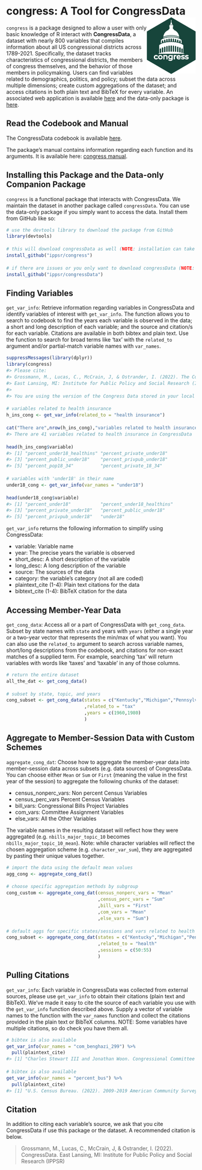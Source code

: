 
<!-- README.md is generated from README.Rmd. Please edit that file -->

# congress: A Tool for CongressData <img src="figures/congress.png" height="150" align="right"/>

`congress` is a package designed to allow a user with only basic
knowledge of R interact with **CongressData**, a dataset with nearly 800
variables that compiles information about all US congressional districts
across 1789-2021. Specifically, the dataset tracks characteristics of
congressional districts, the members of congress themselves, and the
behavior of those members in policymaking. Users can find variables
related to demographics, politics, and policy; subset the data across
multiple dimensions; create custom aggregations of the dataset; and
access citations in both plain text and BibTeX for every variable. An
associated web application is available
[here](https://congress.ippsr.msu.edu/congress/) and the data-only
package is [here](https://github.com/IPPSR/congressData).

## Read the Codebook and Manual

The CongressData codebook is available
<a href="https://raw.githubusercontent.com/IPPSR/congressData/main/congress_codebook_1.pdf" target="_blank">here</a>.

The package’s manual contains information regarding each function and
its arguments. It is available here:
<a href="https://raw.githubusercontent.com/IPPSR/congress/main/congress_1.0_manual.pdf" target="_blank">congress
manual</a>.

## Installing this Package and the Data-only Companion Package

`congress` is a functional package that interacts with CongressData. We
maintain the dataset in another package called `congressData`. You can
use the data-only package if you simply want to access the data. Install
them from GitHub like so:

``` r
# use the devtools library to download the package from GitHub
library(devtools)

# this will download congressData as well (NOTE: installation can take several minutes)
install_github("ippsr/congress")

# if there are issues or you only want to download congressData (NOTE: installation can take several minutes)
install_github("ippsr/congressData")
```

## Finding Variables

`get_var_info`: Retrieve information regarding variables in CongressData
and identify variables of interest with `get_var_info`. The function
allows you to search to codebook to find the years each variable is
observed in the data; a short and long description of each variable; and
the source and citation/s for each variable. Citations are available in
both bibtex and plain text. Use the function to search for broad terms
like ‘tax’ with the `related_to` argument and/or partial-match variable
names with `var_names`.

``` r
suppressMessages(library(dplyr))
library(congress)
#> Please cite:
#> Grossmann, M., Lucas, C., McCrain, J, & Ostrander, I. (2022). The Congress Data.
#> East Lansing, MI: Institute for Public Policy and Social Research (IPPSR).
#> 
#> You are using the version of the Congress Data stored in your local copy of congressData. Running `congressData::get_congress_version()` will print your local version number.

# variables related to health insurance
h_ins_cong <- get_var_info(related_to = "health insurance")

cat("There are",nrow(h_ins_cong),"variables related to health insurance in CongressData")
#> There are 41 variables related to health insurance in CongressData

head(h_ins_cong$variable)
#> [1] "percent_under18_healthins" "percent_private_under18"  
#> [3] "percent_public_under18"    "percent_privpub_under18"  
#> [5] "percent_pop18_34"          "percent_private_18_34"

# variables with 'under18' in their name
under18_cong <- get_var_info(var_names = "under18")

head(under18_cong$variable)
#> [1] "percent_under18"           "percent_under18_healthins"
#> [3] "percent_private_under18"   "percent_public_under18"   
#> [5] "percent_privpub_under18"   "under18"
```

`get_var_info` returns the following information to simplify using
CongressData:

-   variable: Variable name
-   year: The precise years the variable is observed
-   short_desc: A short description of the variable
-   long_desc: A long description of the variable
-   source: The sources of the data
-   category: the variable’s category (not all are coded)
-   plaintext_cite (1-4): Plain text citations for the data
-   bibtext_cite (1-4): BibTeX citation for the data

## Accessing Member-Year Data

`get_cong_data`: Access all or a part of CongressData with
`get_cong_data`. Subset by state names with `state` and years with
`years` (either a single year or a two-year vector that represents the
min/max of what you want). You can also use the `related_to` argument to
search across variable names, short/long descriptions from the codebook,
and citations for non-exact matches of a supplied term. For example,
searching ‘tax’ will return variables with words like ‘taxes’ and
‘taxable’ in any of those columns.

``` r
# return the entire dataset
all_the_dat <- get_cong_data()

# subset by state, topic, and years
cong_subset <- get_cong_data(states = c("Kentucky","Michigan","Pennsylvania")
                             ,related_to = "tax"
                             ,years = c(1960,1980)
                             )
```

## Aggregate to Member-Session Data with Custom Schemes

`aggregate_cong_dat`: Choose how to aggregate the member-year data into
member-session data across subsets (e.g. data sources) of CongressData.
You can choose either `Mean` or `Sum` or `First` (meaning the value in
the first year of the session) to aggregate the following chunks of the
dataset:

-   census_nonperc_vars: Non percent Census Variables
-   census_perc_vars Percent Census Variables
-   bill_vars: Congressional Bills Project Variables
-   com_vars: Committee Assignment Variables
-   else_vars: All the Other Variables

The variable names in the resulting dataset will reflect how they were
aggregated (e.g. `nbills_major_topic_10` becomes
`nbills_major_topic_10_mean`). Note: while character variables will
reflect the chosen aggregation scheme (e.g. `character_var_sum`), they
are aggregated by pasting their unique values together.

``` r
# import the data using the default mean values
agg_cong <- aggregate_cong_dat()

# choose specific aggregation methods by subgroup
cong_custom <- aggregate_cong_dat(census_nonperc_vars = "Mean"
                                  ,census_perc_vars = "Sum"
                                  ,bill_vars = "First"
                                  ,com_vars = "Mean"
                                  ,else_vars = "Sum")

# default aggs for specific states/sessions and vars related to health
cong_subset <- aggregate_cong_dat(states = c("Kentucky","Michigan","Pennsylvania")
                                  ,related_to = "health"
                                  ,sessions = c(50:55)
                                  )
```

## Pulling Citations

`get_var_info`: Each variable in CongressData was collected from
external sources, please use `get_var_info` to obtain their citations
(plain text and BibTeX). We’ve made it easy to cite the source of each
variable you use with the `get_var_info` function described above.
Supply a vector of variable names to the function with the `var_names`
function and collect the citations provided in the plain text or BibTeX
columns. NOTE: Some variables have multiple citations, so do check you
have them all.

``` r
# bibtex is also available
get_var_info(var_names = "com_benghazi_299") %>%
  pull(plaintext_cite)
#> [1] "Charles Stewart III and Jonathan Woon. Congressional Committee Assignments, 103rd to 114th Congresses, 1993--2017: House of Representatives, 2017.\n"

# bibtex is also available
get_var_info(var_names = "percent_bus") %>%
  pull(plaintext_cite)
#> [1] "U.S. Census Bureau. (2022). 2009-2019 American Community Survey 1-year Estimates. Retrieved from the Census Bureau Data API."
```

## Citation

In addition to citing each variable’s source, we ask that you cite
CongressData if use this package or the dataset. A recommended citation
is below.

> Grossmann, M., Lucas, C., McCrain, J, & Ostrander, I. (2022).
> CongressData. East Lansing, MI: Institute for Public Policy and Social
> Research (IPPSR)
